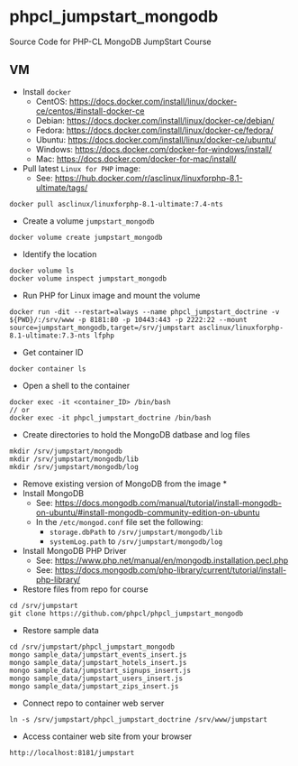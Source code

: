 # phpcl_jumpstart_mongodb
Source Code for PHP-CL MongoDB JumpStart Course

## VM
* Install `docker`
  * CentOS: https://docs.docker.com/install/linux/docker-ce/centos/#install-docker-ce
  * Debian: https://docs.docker.com/install/linux/docker-ce/debian/
  * Fedora: https://docs.docker.com/install/linux/docker-ce/fedora/
  * Ubuntu: https://docs.docker.com/install/linux/docker-ce/ubuntu/
  * Windows: https://docs.docker.com/docker-for-windows/install/
  * Mac: https://docs.docker.com/docker-for-mac/install/
* Pull latest `Linux for PHP` image:
  * See: https://hub.docker.com/r/asclinux/linuxforphp-8.1-ultimate/tags/
```
docker pull asclinux/linuxforphp-8.1-ultimate:7.4-nts
```
* Create a volume `jumpstart_mongodb`
```
docker volume create jumpstart_mongodb
```
* Identify the location
```
docker volume ls
docker volume inspect jumpstart_mongodb
```
* Run PHP for Linux image and mount the volume
```
docker run -dit --restart=always --name phpcl_jumpstart_doctrine -v ${PWD}/:/srv/www -p 8181:80 -p 10443:443 -p 2222:22 --mount source=jumpstart_mongodb,target=/srv/jumpstart asclinux/linuxforphp-8.1-ultimate:7.3-nts lfphp
```
* Get container ID
```
docker container ls
```
* Open a shell to the container
```
docker exec -it <container_ID> /bin/bash
// or
docker exec -it phpcl_jumpstart_doctrine /bin/bash
```
* Create directories to hold the MongoDB datbase and log files
```
mkdir /srv/jumpstart/mongodb
mkdir /srv/jumpstart/mongodb/lib
mkdir /srv/jumpstart/mongodb/log
```
* Remove existing version of MongoDB from the image
  *
* Install MongoDB
  * See: https://docs.mongodb.com/manual/tutorial/install-mongodb-on-ubuntu/#install-mongodb-community-edition-on-ubuntu
  * In the `/etc/mongod.conf` file set the following:
    * `storage.dbPath` to `/srv/jumpstart/mongodb/lib`
    * `systemLog.path` to `/srv/jumpstart/mongodb/log`
* Install MongoDB PHP Driver
  * See: https://www.php.net/manual/en/mongodb.installation.pecl.php
  * See: https://docs.mongodb.com/php-library/current/tutorial/install-php-library/
* Restore files from repo for course
```
cd /srv/jumpstart
git clone https://github.com/phpcl/phpcl_jumpstart_mongodb
```
* Restore sample data
```
cd /srv/jumpstart/phpcl_jumpstart_mongodb
mongo sample_data/jumpstart_events_insert.js
mongo sample_data/jumpstart_hotels_insert.js
mongo sample_data/jumpstart_signups_insert.js
mongo sample_data/jumpstart_users_insert.js
mongo sample_data/jumpstart_zips_insert.js
```
* Connect repo to container web server
```
ln -s /srv/jumpstart/phpcl_jumpstart_doctrine /srv/www/jumpstart
```
* Access container web site from your browser
```
http://localhost:8181/jumpstart
```
